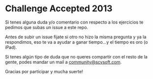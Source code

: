 # Challenge Accepted 2013

Si tenes alguna duda y/o comentario con respecto a los ejercicios te pedimos que subas un issue a este repo.

Antes de subir un issue fijate si otro no hizo la misma pregunta y ya la respondimos, eso te va a ayudar a ganar tiempo...y el tiempo es oro (o iPad).

Si tenes algún tipo de duda que no queres compartir con el resto de la gente, podes mandar un mail a community@scvsoft.com.

Gracias por participar y mucha suerte!
